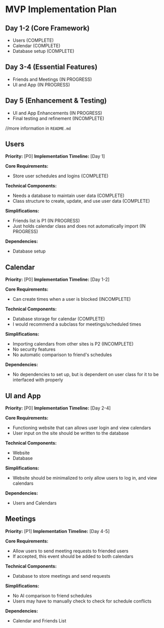 # MVP Implementation Plan

## Day 1-2 (Core Framework)
- Users  (COMPLETE)
- Calendar (COMPLETE)
- Database setup (COMPLETE)

## Day 3-4 (Essential Features)
- Friends and Meetings (IN PROGRESS)
- UI and App (IN PROGRESS)

## Day 5 (Enhancement & Testing)
- UI and App Enhancements (IN PROGRESS)
- Final testing and refinement (INCOMPLETE)

//more information in `README.md`

## Users

**Priority:** [P0]
**Implementation Timeline:** [Day 1]

**Core Requirements:**
- Store user schedules and logins (COMPLETE)

**Technical Components:**
- Needs a database to maintain user data (COMPLETE)
- Class structure to create, update, and use user data (COMPLETE)

**Simplifications:**
- Friends list is P1 (IN PROGRESS)
- Just holds calendar class and does not automatically import (IN PROGRESS)

**Dependencies:**
- Database setup


## Calendar

**Priority:** [P0]
**Implementation Timeline:** [Day 1-2]

**Core Requirements:**
- Can create times when a user is blocked (INCOMPLETE)

**Technical Components:**
- Database storage for calendar (COMPLETE)
- I would recommend a subclass for meetings/scheduled times

**Simplifications:**
- Importing calendars from other sites is P2 (INCOMPLETE)
- No security features
- No automatic comparison to friend's schedules

**Dependencies:**
- No dependencies to set up, but is dependent on user class for it to be interfaced with properly



## UI and App

**Priority:** [P0]
**Implementation Timeline:** [Day 2-4]

**Core Requirements:**
- Functioning website that can allows user login and view calendars
- User input on the site should be written to the database

**Technical Components:**
- Website
- Database

**Simplifications:**
- Website should be minimalized to only allow users to log in, and view calendars

**Dependencies:**
- Users and Calendars



## Meetings

**Priority:** [P1]
**Implementation Timeline:** [Day 4-5]

**Core Requirements:**
- Allow users to send meeting requests to friended users
- If accepted, this event should be added to both calendars

**Technical Components:**
- Database to store meetings and send requests

**Simplifications:**
- No AI comparison to friend schedules
- Users may have to manually check to check for schedule conflicts

**Dependencies:**
- Calendar and Friends List